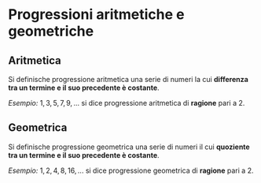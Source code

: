 # Progressioni aritmetiche e geometriche

## Aritmetica

Si definische progressione aritmetica una serie di numeri la cui **differenza
tra un termine e il suo precedente è costante**.

*Esempio:* $1, 3, 5, 7, 9, ...$ si dice progressione aritmetica di **ragione**
pari a $2$.

## Geometrica

Si definische progressione geometrica una serie di numeri il cui **quoziente tra
un termine e il suo precedente è costante**.

*Esempio:* $1, 2, 4, 8, 16, ...$ si dice progressione geometrica di **ragione**
pari a $2$.
